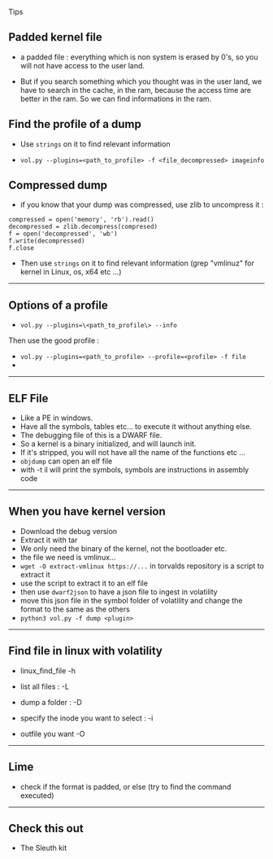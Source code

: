 Tips

## Padded kernel file

- a padded file : everything which is non system is erased by 0's, so you will not have access to the user land.

- But if you search something which you thought was in the user land, we have to search in the cache, in the ram, because the access time are better in the ram. So we can find informations in the ram.

## Find the profile of a dump

- Use ```strings``` on it to find relevant information

- ```vol.py --plugins=<path_to_profile> -f <file_decompressed> imageinfo```


## Compressed dump

- if you know that your dump was compressed, use zlib to uncompress it :
```import zlib
compressed = open('memory', 'rb').read()
decompressed = zlib.decompress(compresed)
f = open('decompressed', 'wb')
f.write(decompressed)
f.close
```

- Then use ```strings``` on it to find relevant information (grep "vmlinuz" for kernel in Linux, os, x64 etc ...)

---

## Options of a profile

- ```vol.py --plugins=\<path_to_profile\> --info```

Then use the good profile :

- ```vol.py --plugins=<path_to_profile> --profile=<profile> -f file```
- 
---

## ELF File

- Like a PE in windows.
- Have all the symbols, tables etc... to execute it without anything else.
- The debugging file of this is a DWARF file.
- So a kernel is a binary initialized, and will launch init. 
- If it's stripped, you will not have all the name of the functions etc ...
- ```objdump``` can open an elf file
- with -t il will print the symbols, symbols are instructions in assembly code

---

## When you have kernel version

- Download the debug version
- Extract it with tar
- We only need the binary of the kernel, not the bootloader etc.
- the file we need is vmlinux...
- ```wget -O extract-vmlinux https://...``` in torvalds repository is a script to extract it
- use the script to extract it to an elf file
- then use ```dwarf2json``` to have a json file to ingest in volatility
- move this json file in the symbol folder of volatility and change the format to the same as the others
- ```python3 vol.py -f dump <plugin>```

---

## Find file in linux with volatility

- linux_find_file -h

- list all files : -L

- dump a folder : -D 

- specify the inode you want to select : -i 

- outfile you want -O

---

## Lime

- check if the format is padded, or else (try to find the command executed)

---

## Check this out

- The Sleuth kit
